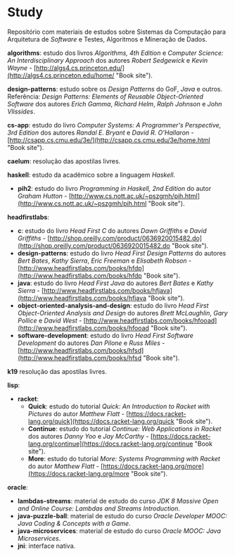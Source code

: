 # Study

Repositório com materiais de estudos sobre Sistemas da Computação para Arquitetura de _Software_ e Testes, Algoritmos e Mineração de Dados.

**algorithms**: estudo dos livros _Algorithms, 4th Edition_ e _Computer Science: An Interdisciplinary Approach_ dos autores _Robert Sedgewick_ e _Kevin Wayne_ - [http://algs4.cs.princeton.edu/](http://algs4.cs.princeton.edu/home/ "Book site").

**design-patterns**: estudo sobre os _Design Patterns_ do GoF, _Java_ e outros. Referência: _Design Patterns: Elements of Reusable Object-Oriented Software_ dos autores _Erich Gamma_, _Richard Helm_, _Ralph Johnson_ e _John Vlissides_.

**cs-app**: estudo do livro _Computer Systems: A Programmer's Perspective, 3rd Edition_ dos autores _Randal E. Bryant_ e _David R. O'Hallaron_ - [http://csapp.cs.cmu.edu/3e/](http://csapp.cs.cmu.edu/3e/home.html "Book site").

**caelum**: resolução das apostilas livres.

**haskell**: estudo da acadêmico sobre a linguagem _Haskell_.

* **pih2**: estudo do livro _Programming in Haskell, 2nd Edition_ do autor _Graham Hutton_ - [http://www.cs.nott.ac.uk/~pszgmh/pih.html](http://www.cs.nott.ac.uk/~pszgmh/pih.html "Book site").

**headfirstlabs**:

* **c**: estudo do livro _Head First C_ do autores _Dawn Griffiths_ e _David Griffiths_ - [http://shop.oreilly.com/product/0636920015482.do](http://shop.oreilly.com/product/0636920015482.do "Book site").
* **design-patterns**: estudo do livro _Head First Design Patterns_ do autores _Bert Bates_, _Kathy Sierra_, _Eric Freeman_ e _Elisabeth Robson_ - [http://www.headfirstlabs.com/books/hfdp](http://www.headfirstlabs.com/books/hfdp "Book site").
* **java**: estudo do livro _Head First Java_ do autores _Bert Bates_ e _Kathy Sierra_ - [http://www.headfirstlabs.com/books/hfjava](http://www.headfirstlabs.com/books/hfjava "Book site").
* **object-oriented-analysis-and-design**: estudo do livro _Head First Object-Oriented Analysis and Design_ do autores _Brett McLaughlin_, _Gary Pollice_ e _David West_ - [http://www.headfirstlabs.com/books/hfooad](http://www.headfirstlabs.com/books/hfooad "Book site").
* **software-development**: estudo do livro _Head First Software Development_ do autores _Dan Pilone_ e _Russ Miles_ - [http://www.headfirstlabs.com/books/hfsd](http://www.headfirstlabs.com/books/hfsd "Book site").

**k19** resolução das apostilas livres.

**lisp**:

* **racket**:
  * **Quick**: estudo do tutorial _Quick: An Introduction to Racket with Pictures_ do autor _Matthew Flatt_ - [https://docs.racket-lang.org/quick](https://docs.racket-lang.org/quick "Book site").
  * **Continue**: estudo do tutorial _Continue: Web Applications in Racket_ dos autores _Danny Yoo_ e _Jay McCarthy_ - [https://docs.racket-lang.org/continue](https://docs.racket-lang.org/continue "Book site").
  * **More**: estudo do tutorial _More: Systems Programming with Racket_ do autor _Matthew Flatt_ - [https://docs.racket-lang.org/more](https://docs.racket-lang.org/more "Book site").

**oracle**:

*   **lambdas-streams**: material de estudo do curso _JDK 8 Massive Open and Online Course: Lambdas and Streams Introduction_.
*   **java-puzzle-ball**: material de estudo do curso _Oracle Developer MOOC: Java Coding & Concepts with a Game_.
*   **java-microservices**: material de estudo do curso _Oracle MOOC: Java Microservices_.
*   **jni**: interface nativa.
